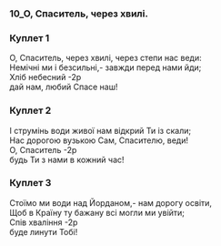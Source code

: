 ### 10_О, Спаситель, через хвилі.
### Куплет 1
О, Спаситель, через хвилі, через степи нас веди:<br/>Немічні ми і безсильні,- завжди перед нами йди; <br/>Хліб небесний -2р<br/>дай нам, любий Спасе наш!
### Куплет 2
І струмінь води живої нам відкрий Ти із скали; <br/>Нас дорогою вузькою Сам, Спасителю, веди!<br/>О, Спаситель -2р<br/>будь Ти з нами в кожний час!
### Куплет 3
Стоїмо ми води над Йорданом,- нам дорогу освіти, <br/>Щоб в Країну ту бажану всі могли ми увійти;<br/>Спів хваління -2р<br/>буде линути Тобі!
